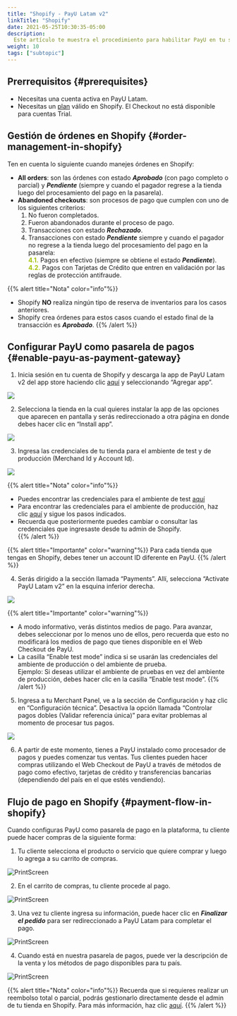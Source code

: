 ```yaml
---
title: "Shopify - PayU Latam v2"
linkTitle: "Shopify"
date: 2021-05-25T10:30:35-05:00
description:
  Este artículo te muestra el procedimiento para habilitar PayU en tu sitio web de Shopify. 
weight: 10
tags: ["subtopic"]
---
```


## Prerrequisitos {#prerequisites}
* Necesitas una cuenta activa en PayU Latam.
* Necesitas un [plan](https://es.shopify.com/precios) válido en Shopify. El Checkout no está disponible para cuentas Trial.

## Gestión de órdenes en Shopify {#order-management-in-shopify}
Ten en cuenta lo siguiente cuando manejes órdenes en Shopify:
* **All orders**: son las órdenes con estado _**Aprobado**_ (con pago completo o parcial) y _**Pendiente**_ (siempre y cuando el pagador regrese a la tienda luego del procesamiento del pago en la pasarela).
* **Abandoned checkouts**: son procesos de pago que cumplen con uno de los siguientes criterios:
  1. No fueron completados.
  2. Fueron abandonados durante el proceso de pago.
  3. Transacciones con estado _**Rechazado**_.
  4. Transacciones con estado _**Pendiente**_ siempre y cuando el pagador no regrese a la tienda luego del procesamiento del pago en la pasarela:<br>
    <span style="color: #A6C307;font-weight: bold;">4.1.</span> Pagos en efectivo (siempre se obtiene el estado _**Pendiente**_).<br>
    <span style="color: #A6C307;font-weight: bold;">4.2.</span> Pagos con Tarjetas de Crédito que entren en validación por las reglas de protección antifraude.

{{% alert title="Nota" color="info"%}}
* Shopify **NO** realiza ningún tipo de reserva de inventarios para los casos anteriores.
* Shopify crea órdenes para estos casos cuando el estado final de la transacción es _**Aprobado**_.
{{% /alert %}}

## Configurar PayU como pasarela de pagos {#enable-payu-as-payment-gateway}

1. Inicia sesión en tu cuenta de Shopify y descarga la app de PayU Latam v2 del app store haciendo clic [aquí](https://apps.shopify.com/payu-latam-v2?locale=es) y seleccionando “Agregar app”.


![](/assets/ShopifyReverseIntegration/imagen1.png)




2. Selecciona la tienda en la cual quieres instalar la app de las opciones que aparecen en pantalla y serás redireccionado a otra página en donde debes hacer clic en “Install app”.


![](/assets/ShopifyReverseIntegration/imagen2.png)




3. Ingresa las credenciales de tu tienda para el ambiente de test y de producción (Merchand Id y Account Id).


![](/assets/ShopifyReverseIntegration/imagen3.png)


{{% alert title="Nota" color="info"%}}
* Puedes encontrar las credenciales para el ambiente de test [aquí](https://developers.payulatam.com/latam/es/docs/getting-started/test-your-solution.html)
* Para encontrar las credenciales para el ambiente de producción, haz clic [aquí](https://developers.payulatam.com/latam/es/docs/integrations.html#api-key-and-api-login) y sigue los pasos indicados.
* Recuerda que posteriormente puedes cambiar o consultar las credenciales que ingresaste desde tu admin de Shopify.   
{{% /alert %}}


{{% alert title="Importante" color="warning"%}}
Para cada tienda que tengas en Shopify, debes tener un account ID diferente en PayU.
{{% /alert %}}




4. Serás dirigido a la sección llamada “Payments”. Allí, selecciona “Activate PayU Latam v2” en la esquina inferior derecha.


![](/assets/ShopifyReverseIntegration/imagen4.png)


{{% alert title="Importante" color="warning"%}}
* A modo informativo, verás distintos medios de pago. Para avanzar, debes seleccionar por lo menos uno de ellos, pero recuerda que esto no modificará los medios de pago que tienes disponible en el Web Checkout de PayU.  
* La casilla “Enable test mode” indica si se usarán las credenciales del ambiente de producción o del ambiente de prueba.  
Ejemplo: Si deseas utilizar el ambiente de pruebas en vez del ambiente de producción, debes hacer clic en la casilla “Enable test mode”. 
{{% /alert %}}




5. Ingresa a tu Merchant Panel, ve a la sección de Configuración y haz clic en “Configuración técnica”. Desactiva la opción llamada “Controlar pagos dobles (Validar referencia única)” para evitar problemas al momento de procesar tus pagos.


![](/assets/ShopifyReverseIntegration/imagen5.png)




6. A partir de este momento, tienes a PayU instalado como procesador de pagos y puedes comenzar tus ventas. Tus clientes pueden hacer compras utilizando el Web Checkout de PayU a través de métodos de pago como efectivo, tarjetas de crédito y transferencias bancarias (dependiendo del país en el que estés vendiendo).


## Flujo de pago en Shopify {#payment-flow-in-shopify}
Cuando configuras PayU como pasarela de pago en la plataforma, tu cliente puede hacer compras de la siguiente forma:

1. Tu cliente selecciona el producto o servicio que quiere comprar y luego lo agrega a su carrito de compras.

![PrintScreen](/assets/Shopify/Shopify_08_es.png)

2. En el carrito de compras, tu cliente procede al pago.

![PrintScreen](/assets/Shopify/Shopify_09_es.png)

3. Una vez tu cliente ingresa su información, puede hacer clic en _**Finalizar el pedido**_ para ser redireccionado a PayU Latam para completar el pago.

![PrintScreen](/assets/Shopify/Shopify_10_es.png)

4. Cuando está en nuestra pasarela de pagos, puede ver la descripción de la venta y los métodos de pago disponibles para tu país.

![PrintScreen](/assets/Shopify/Shopify_11_es.png)

{{% alert title="Nota" color="info"%}}
Recuerda que si requieres realizar un reembolso total o parcial, podrás gestionarlo directamente desde el admin de tu tienda en Shopify. Para más información, haz clic [aquí](https://help.shopify.com/en/manual/orders/refund-cancel-order#refunding-an-order).
{{% /alert %}}

